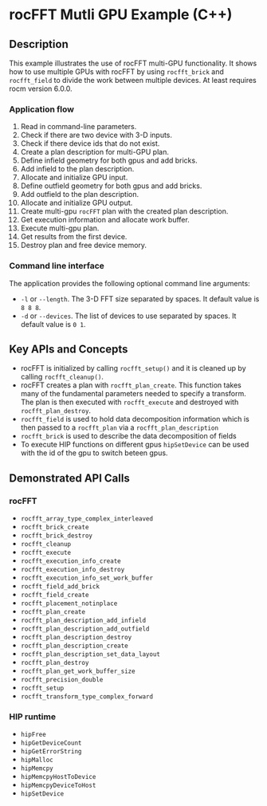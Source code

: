 # rocFFT Mutli GPU Example (C++)

## Description
This example illustrates the use of rocFFT multi-GPU functionality. It shows how to use multiple GPUs with rocFFT by using `rocfft_brick` and `rocfft_field` to divide the work between multiple devices. At least requires rocm version 6.0.0.

### Application flow
1. Read in command-line parameters.
2. Check if there are two device with 3-D inputs.
3. Check if there device ids that do not exist.
4. Create a plan description for multi-GPU plan.
5. Define infield geometry for both gpus and add bricks.
6. Add infield to the plan description.
7. Allocate and initialize GPU input.
8. Define outfield geometry for both gpus and add bricks.
9. Add outfield to the plan description.
10. Allocate and initialize GPU output.
11. Create multi-gpu `rocFFT` plan with the created plan description.
12. Get execution information and allocate work buffer.
13. Execute multi-gpu plan.
14. Get results from the first device.
15. Destroy plan and free device memory.

### Command line interface
The application provides the following optional command line arguments:
- `-l` or `--length`. The 3-D FFT size separated by spaces. It default value is `8 8 8`.
- `-d` or `--devices`. The list of devices to use separated by spaces. It default value is `0 1`.

## Key APIs and Concepts
- rocFFT is initialized by calling `rocfft_setup()` and it is cleaned up by calling `rocfft_cleanup()`.
- rocFFT creates a plan with `rocfft_plan_create`. This function takes many of the fundamental parameters needed to specify a transform. The plan is then executed with `rocfft_execute` and destroyed with `rocfft_plan_destroy`.
- `rocfft_field` is used to hold data decomposition information which is then passed to a `rocfft_plan` via a `rocfft_plan_description`
- `rocfft_brick` is used to describe the data decomposition of fields
- To execute HIP functions on different gpus `hipSetDevice` can be used with the id of the gpu to switch beteen gpus.


## Demonstrated API Calls
### rocFFT
- `rocfft_array_type_complex_interleaved`
- `rocfft_brick_create`
- `rocfft_brick_destroy`
- `rocfft_cleanup`
- `rocfft_execute`
- `rocfft_execution_info_create`
- `rocfft_execution_info_destroy`
- `rocfft_execution_info_set_work_buffer`
- `rocfft_field_add_brick`
- `rocfft_field_create`
- `rocfft_placement_notinplace`
- `rocfft_plan_create`
- `rocfft_plan_description_add_infield`
- `rocfft_plan_description_add_outfield`
- `rocfft_plan_description_destroy`
- `rocfft_plan_description_create`
- `rocfft_plan_description_set_data_layout`
- `rocfft_plan_destroy`
- `rocfft_plan_get_work_buffer_size`
- `rocfft_precision_double`
- `rocfft_setup`
- `rocfft_transform_type_complex_forward`

### HIP runtime
- `hipFree`
- `hipGetDeviceCount`
- `hipGetErrorString`
- `hipMalloc`
- `hipMemcpy`
- `hipMemcpyHostToDevice`
- `hipMemcpyDeviceToHost`
- `hipSetDevice`
